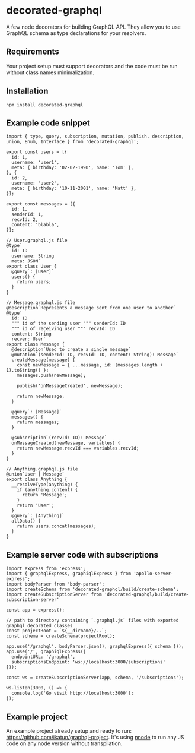 # decorated-graphql
A few node decorators for building GraphQL API.
They allow you to use GraphQL schema as type declarations for your resolvers.

## Requirements
Your project setup must support decorators and the code must be run without class names minimalization.

## Installation
```
npm install decorated-graphql
```

## Example code snippet
```JS
import { type, query, subscription, mutation, publish, description, union, Enum, Interface } from 'decorated-graphql';

export const users = [{
  id: 1,
  username: 'user1',
  meta: { birthday: '02-02-1990', name: 'Tom' },
}, {
  id: 2,
  username: 'user2',
  meta: { birthday: '10-11-2001', name: 'Matt' },
}];

export const messages = [{
  id: 1,
  senderId: 1,
  recvId: 2,
  content: 'blabla',
}];

// User.graphql.js file
@type`
  id: ID
  username: String
  meta: JSON`
export class User {
  @query`: [User]`
  users() {
    return users;
  }
}

// Message.graphql.js file
@description`Represents a message sent from one user to another`
@type`
  id: ID
  """ id of the sending user """ senderId: ID
  """ id of receiving user """ recvId: ID
  content: String
  recver: User`
export class Message {
  @description`Used to create a single message`
  @mutation`(senderId: ID, recvId: ID, content: String): Message`
  createMessage(message) {
    const newMessage = { ...message, id: (messages.length + 1).toString() };
    messages.push(newMessage);

    publish('onMessageCreated', newMessage);

    return newMessage;
  }

  @query`: [Message]`
  messages() {
    return messages;
  }

  @subscription`(recvId: ID): Message`
  onMessageCreated(newMessage, variables) {
    return newMessage.recvId === variables.recvId;
  }
}

// Anything.graphql.js file
@union`User | Message`
export class Anything {
  __resolveType(anything) {
    if (anything.content) {
      return 'Message';
    }
    return 'User';
  }
  @query`: [Anything]`
  allData() {
    return users.concat(messages);
  }
}
```
## Example server code with subscriptions
```JS
import express from 'express';
import { graphqlExpress, graphiqlExpress } from 'apollo-server-express';
import bodyParser from 'body-parser';
import createSchema from 'decorated-graphql/build/create-schema';
import createSubscriptionServer from 'decorated-graphql/build/create-subscription-server'

const app = express();

// path to directory containing `.graphql.js` files with exported graphql decorated classes
const projectRoot = `${__dirname}/..`;
const schema = createSchema(projectRoot); 

app.use('/graphql', bodyParser.json(), graphqlExpress({ schema }));
app.use('/', graphiqlExpress({
  endpointURL: '/graphql',
  subscriptionsEndpoint: 'ws://localhost:3000/subscriptions'
}));

const ws = createSubscriptionServer(app, schema, '/subscriptions');

ws.listen(3000, () => {
  console.log('Go visit http://localhost:3000');
});

```

## Example project
An example project already setup and ready to run: https://github.com/ikatun/graphql-project.
It's using [nnode](https://github.com/ikatun/nnode) to run any JS code on any node version without transpilation.
